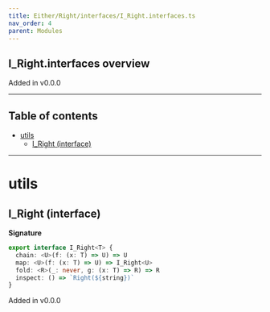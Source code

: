 ```yaml
---
title: Either/Right/interfaces/I_Right.interfaces.ts
nav_order: 4
parent: Modules
---
```


## I_Right.interfaces overview

Added in v0.0.0

---

<h2 class="text-delta">Table of contents</h2>

- [utils](#utils)
  - [I_Right (interface)](#i_right-interface)

---

# utils

## I_Right (interface)

**Signature**

```ts
export interface I_Right<T> {
  chain: <U>(f: (x: T) => U) => U
  map: <U>(f: (x: T) => U) => I_Right<U>
  fold: <R>(_: never, g: (x: T) => R) => R
  inspect: () => `Right(${string})`
}
```

Added in v0.0.0
